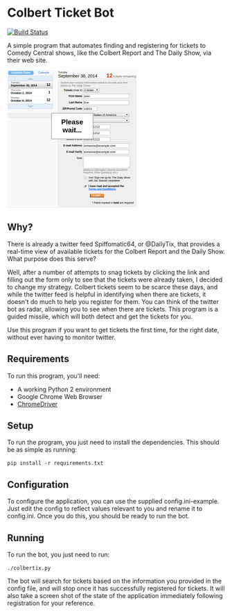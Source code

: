 # Colbert Ticket Bot

[![Build Status](https://travis-ci.org/batkinson/colbertix.svg?branch=master)](https://travis-ci.org/batkinson/colbertix)

A simple program that automates finding and registering for tickets to Comedy
Central shows, like the Colbert Report and The Daily Show, via their web site.

![Example Screenshot](screenshots/example-signup.png)

## Why?

There is already a twitter feed Spiffomatic64, or @DailyTix, that provides
a real-time view of available tickets for the Colbert Report and the Daily
Show. What purpose does this serve?

Well, after a number of attempts to snag tickets by clicking the link
and filling out the form only to see that the tickets were already taken,
I decided to change my strategy. Colbert tickets seem to be scarce these days, 
and while the twitter feed is helpful in identifying when there are tickets,
it doesn't do much to help you register for them. You can think of the twitter
bot as radar, allowing you to see when there are tickets. This program is a
guided missile, which will both detect and get the tickets for you.

Use this program if you want to get tickets the first time, for the right date,
without ever having to monitor twitter.


## Requirements

To run this program, you'll need:

  * A working Python 2 environment
  * Google Chrome Web Browser
  * [ChromeDriver](https://code.google.com/p/selenium/wiki/ChromeDriver)

## Setup

To run the program, you just need to install the dependencies. This should be
as simple as running:

```
pip install -r requirements.txt
```

## Configuration

To configure the application, you can use the supplied config.ini-example.
Just edit the config to reflect values relevant to you and rename it to
config.ini. Once you do this, you should be ready to run the bot.

## Running

To run the bot, you just need to run:

```
./colbertix.py
```

The bot will search for tickets based on the information you provided in the
config file, and will stop once it has successfully registered for tickets. It
will also take a screen shot of the state of the application immediately 
following registration for your reference.
